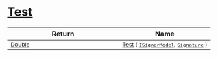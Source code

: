 # [Test](./OptimalDtwClassifier-100663869.md)



| Return | Name | 
| --- | --- | 
| <sub>[Double](https://docs.microsoft.com/en-us/dotnet/api/System.Double)</sub><img width=200/>| <sub>[Test](./OptimalDtwClassifier-100663869.md) ( [`ISignerModel`](./../../../Pipeline/ISignerModel.md), [`Signature`](./../../../Signature.md) )</sub>| <br>


